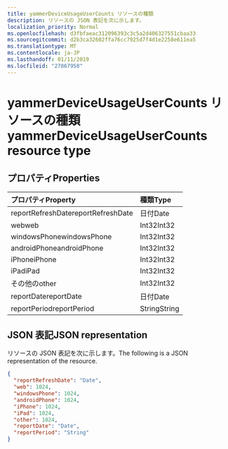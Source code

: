 ```yaml
---
title: yammerDeviceUsageUserCounts リソースの種類
description: リソースの JSON 表記を次に示します。
localization_priority: Normal
ms.openlocfilehash: d3fbfaeac312096393c3c5a2d406327551cbaa33
ms.sourcegitcommit: d2b3ca32602ffa76cc7925d7f4d1e2258e611ea5
ms.translationtype: MT
ms.contentlocale: ja-JP
ms.lasthandoff: 01/11/2019
ms.locfileid: "27867950"
---
```

# <a name="yammerdeviceusageusercounts-resource-type"></a><span data-ttu-id="80493-103">yammerDeviceUsageUserCounts リソースの種類</span><span class="sxs-lookup"><span data-stu-id="80493-103">yammerDeviceUsageUserCounts resource type</span></span>

## <a name="properties"></a><span data-ttu-id="80493-104">プロパティ</span><span class="sxs-lookup"><span data-stu-id="80493-104">Properties</span></span>

| <span data-ttu-id="80493-105">プロパティ</span><span class="sxs-lookup"><span data-stu-id="80493-105">Property</span></span>          | <span data-ttu-id="80493-106">種類</span><span class="sxs-lookup"><span data-stu-id="80493-106">Type</span></span>   |
| :---------------- | :----- |
| <span data-ttu-id="80493-107">reportRefreshDate</span><span class="sxs-lookup"><span data-stu-id="80493-107">reportRefreshDate</span></span> | <span data-ttu-id="80493-108">日付</span><span class="sxs-lookup"><span data-stu-id="80493-108">Date</span></span>   |
| <span data-ttu-id="80493-109">web</span><span class="sxs-lookup"><span data-stu-id="80493-109">web</span></span>               | <span data-ttu-id="80493-110">Int32</span><span class="sxs-lookup"><span data-stu-id="80493-110">Int32</span></span>  |
| <span data-ttu-id="80493-111">windowsPhone</span><span class="sxs-lookup"><span data-stu-id="80493-111">windowsPhone</span></span>      | <span data-ttu-id="80493-112">Int32</span><span class="sxs-lookup"><span data-stu-id="80493-112">Int32</span></span>  |
| <span data-ttu-id="80493-113">androidPhone</span><span class="sxs-lookup"><span data-stu-id="80493-113">androidPhone</span></span>      | <span data-ttu-id="80493-114">Int32</span><span class="sxs-lookup"><span data-stu-id="80493-114">Int32</span></span>  |
| <span data-ttu-id="80493-115">iPhone</span><span class="sxs-lookup"><span data-stu-id="80493-115">iPhone</span></span>            | <span data-ttu-id="80493-116">Int32</span><span class="sxs-lookup"><span data-stu-id="80493-116">Int32</span></span>  |
| <span data-ttu-id="80493-117">iPad</span><span class="sxs-lookup"><span data-stu-id="80493-117">iPad</span></span>              | <span data-ttu-id="80493-118">Int32</span><span class="sxs-lookup"><span data-stu-id="80493-118">Int32</span></span>  |
| <span data-ttu-id="80493-119">その他の</span><span class="sxs-lookup"><span data-stu-id="80493-119">other</span></span>             | <span data-ttu-id="80493-120">Int32</span><span class="sxs-lookup"><span data-stu-id="80493-120">Int32</span></span>  |
| <span data-ttu-id="80493-121">reportDate</span><span class="sxs-lookup"><span data-stu-id="80493-121">reportDate</span></span>        | <span data-ttu-id="80493-122">日付</span><span class="sxs-lookup"><span data-stu-id="80493-122">Date</span></span>   |
| <span data-ttu-id="80493-123">reportPeriod</span><span class="sxs-lookup"><span data-stu-id="80493-123">reportPeriod</span></span>      | <span data-ttu-id="80493-124">String</span><span class="sxs-lookup"><span data-stu-id="80493-124">String</span></span> |

## <a name="json-representation"></a><span data-ttu-id="80493-125">JSON 表記</span><span class="sxs-lookup"><span data-stu-id="80493-125">JSON representation</span></span>

<span data-ttu-id="80493-126">リソースの JSON 表記を次に示します。</span><span class="sxs-lookup"><span data-stu-id="80493-126">The following is a JSON representation of the resource.</span></span>

<!-- {
  "blockType": "resource",
  "@odata.type": "microsoft.graph.yammerDeviceUsageUserCounts"
} -->

```json
{
  "reportRefreshDate": "Date", 
  "web": 1024, 
  "windowsPhone": 1024, 
  "androidPhone": 1024, 
  "iPhone": 1024, 
  "iPad": 1024, 
  "other": 1024, 
  "reportDate": "Date", 
  "reportPeriod": "String"
}
```
